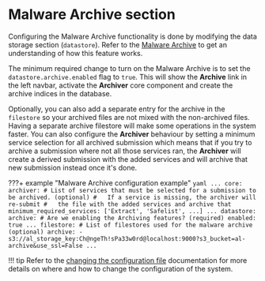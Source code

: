 # Malware Archive section

Configuring the Malware Archive functionality is done by modifying the data storage section (`datastore`). Refer to the [Malware Archive](../overview/architecture/#keeping-files-forever-malware-archive) to get an understanding of how this feature works.

The minimum required change to turn on the Malware Archive is to set the `datastore.archive.enabled` flag to `true`. This will show the **Archive** link in the left navbar, activate the **Archiver** core component and create the archive indices in the database.

Optionally, you can also add a separate entry for the archive in the `filestore` so your archived files are not mixed with the non-archived files. Having a separate archive filestore will make some operations in the system faster. You can also configure the **Archiver** behaviour by setting a minimum service selection for all archived submission which means that if you try to archive a submission where not all those services ran, the **Archiver** will create a derived submission with the added services and will archive that new submission instead once it's done.

???+ example "Malware Archive configuration example"
    ```yaml
    ...
    core:
      archiver:
        # List of services that must be selected for a submission to be archived. (optional)
        #   If a service is missing, the archiver will re-submit
        #   the file with the added services and archive that
        minimum_required_services: ['Extract', 'Safelist', ...]
    ...
    datastore:
      archive:
        # Are we enabling the Archiving features? (required)
        enabled: true
    ...
    filestore:
      # List of filestores used for the malware archive (optional)
      archive:
      - s3://al_storage_key:Ch@ngeTh!sPa33w0rd@localhost:9000?s3_bucket=al-archive&use_ssl=False
    ...
    ```

!!! tip
    Refer to the [changing the configuration file](../config_file/#changing-the-configuration-file) documentation for more details on where and how to change the configuration of the system.
